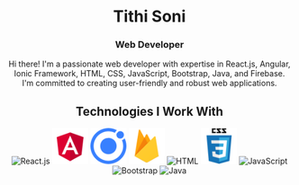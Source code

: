 <!-- Your Name -->
<h1 align="center">Tithi Soni</h1>

<!-- Your Subtitle/Job Title -->
<h3 align="center">Web Developer</h3>

<!-- Introduction -->
<p align="center">
  Hi there! I'm a passionate web developer with expertise in React.js, Angular, Ionic Framework, HTML, CSS, JavaScript, Bootstrap, Java, and Firebase. I'm committed to creating user-friendly and robust web applications.
</p>

<!-- Technologies -->
<h2 align="center">Technologies I Work With</h2>
<p align="center">
  <img src="https://w7.pngwing.com/pngs/825/919/png-transparent-react-javascript-library-github-backbone-logo-symmetry-native.png" alt="React.js" width="64" height="64">
  <img src="https://raw.githubusercontent.com/github/explore/80688e429a7d4ef2fca1e82350fe8e3517d3494d/topics/angular/angular.png" alt="Angular" width="64" height="64">
  <img src="https://raw.githubusercontent.com/github/explore/3aeb0e0a5075073bbaef2843f66ba93771847d23/topics/ionic/ionic.png" alt="Ionic Framework" width="64" height="64">
   <img src="https://raw.githubusercontent.com/github/explore/80688e429a7d4ef2fca1e82350fe8e3517d3494d/topics/firebase/firebase.png" alt="Firebase" width="64" height="64">
  <img src="https://raw.githubusercontent.com/gist/tracend/3798496/raw/640a549782e952bdbe31fbb41f819fa96240de42/HTML5_SF.svg" alt="HTML" width="64" height="64">
  <img src="https://raw.githubusercontent.com/github/explore/80688e429a7d4ef2fca1e82350fe8e3517d3494d/topics/css/css.png" alt="CSS" width="64" height="64">
  <img src="https://repository-images.githubusercontent.com/584068292/2445b500-869d-498e-ae47-2a3e5820e3c5" alt="JavaScript" width="64" height="64">
  <img src="https://avatars.githubusercontent.com/u/2918581?s=280&v=4" alt="Bootstrap" width="64" height="64">
  <img src="https://camo.githubusercontent.com/79fa373eacd7f207f387514eb0aa0c80ee66c1ce12fc5a5ccab5aa01c0482976/68747470733a2f2f656e637279707465642d74626e302e677374617469632e636f6d2f696d616765733f713d74626e3a414e64394763547545645a5345364b5f39514a716662442d6b7777665745636a754a354745433473577726757371703d434155" alt="Java" width="64" height="64">
</p>
